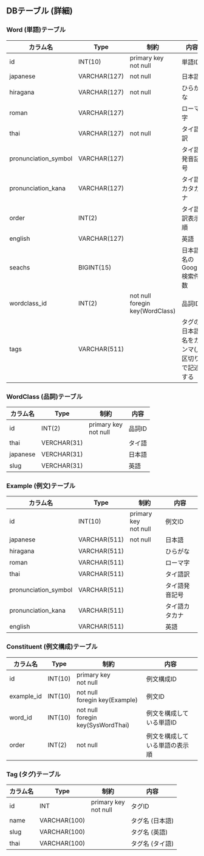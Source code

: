 ## DBテーブル (詳細)
### Word (単語)テーブル
| カラム名      | Type          | 制約          |内容
| ------------ | ------------- | ------------- | ------------- |
|id            | INT(10)       | primary key<br>not null | 単語ID | 
|japanese      | VARCHAR(127)  | not null      | 日本語 | 
|hiragana      | VARCHAR(127)  | not null      | ひらがな | 
|roman         | VARCHAR(127)  |               | ローマ字 | 
|thai           | VARCHAR(127) | not null      | タイ語訳 | 
|pronunciation_symbol | VARCHAR(127) |         | タイ語発音記号 | 
|pronunciation_kana   | VARCHAR(127) |         | タイ語カタカナ | 
|order         | INT(2)        |               | タイ語訳表示順 | 
|english       | VARCHAR(127)  |               | 英語 | 
|seachs        | BIGINT(15)    |               | 日本語名のGoogle検索件数 | 
|wordclass_id  | INT(2)        | not null<br>foregin key(WordClass)    | 品詞ID | 
|tags          | VARCHAR(511)  |               | タグの日本語名をカンマ(,)区切りで記述する | 

### WordClass (品詞)テーブル
| カラム名      | Type          | 制約          |内容
| ------------ | ------------- | ------------- | ------------- |
|id            | INT(2)        | primary key<br>not null    | 品詞ID | 
|thai          | VERCHAR(31)   |                | タイ語 | 
|japanese      | VERCHAR(31)   |                | 日本語 | 
|slug          | VERCHAR(31)   |                | 英語 | 


### Example (例文)テーブル
| カラム名      | Type          | 制約          |内容
| ------------ | ------------- | ------------- | ------------- |
|id            | INT(10)       | primary key<br>not null    | 例文ID | 
|japanese      | VARCHAR(511)  | not null      | 日本語 | 
|hiragana      | VARCHAR(511)  |               | ひらがな | 
|roman         | VARCHAR(511)  |               | ローマ字 | 
|thai          | VARCHAR(511)  |               | タイ語訳 | 
|pronunciation_symbol | VARCHAR(511)    |      | タイ語発音記号 | 
|pronunciation_kana   | VARCHAR(511)    |      | タイ語カタカナ | 
|english       | VARCHAR(511)  |               | 英語 | 

### Constituent (例文構成)テーブル
| カラム名      | Type          | 制約          |内容
| ------------ | ------------- | ------------- | ------------- |
|id            | INT(10)       | primary key<br>not null              | 例文構成ID | 
|example_id    | INT(10)       | not null<br>foregin key(Example)    | 例文ID | 
|word_id       | INT(10)       | not null<br>foregin key(SysWordThai) | 例文を構成している単語ID |
|order         | INT(2)        | not null    | 例文を構成している単語の表示順 | 


### Tag (タグ)テーブル
| カラム名      | Type          | 制約          |内容
| ------------ | ------------- | ------------- | ------------- |
|id            | INT           | primary key<br>not null  | タグID | 
|name          | VARCHAR(100)  |               | タグ名 (日本語) | 
|slug          | VARCHAR(100)  |               | タグ名 (英語) | 
|thai          | VARCHAR(100)  |               | タグ名 (タイ語) | 
